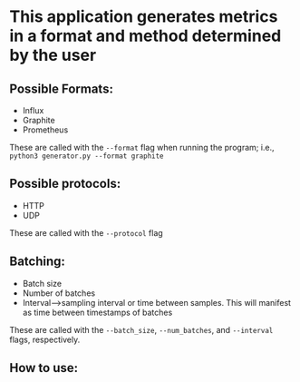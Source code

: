 # This application generates metrics in a format and method determined by the user

## Possible Formats:
* Influx
* Graphite
* Prometheus

These are called with the `--format` flag when running the program; i.e., `python3 generator.py --format graphite`

## Possible protocols:
* HTTP
* UDP

These are called with the `--protocol` flag
## Batching:
* Batch size
* Number of batches
* Interval-->sampling interval or time between samples.  This will manifest as time between timestamps of batches

These are called with the `--batch_size`, `--num_batches`, and `--interval` flags, respectively.

## How to use:
    